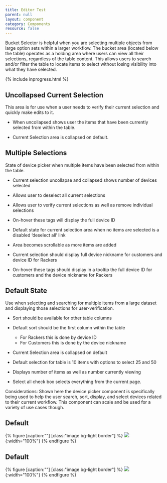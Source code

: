 ```yaml
---
title: Editor Test
parent: null
layout: component
category: Components
resource: false
---
```


Bucket Selector is helpful when you are selecting multiple objects from large
option sets within a larger workflow. The bucket area (located below the table)
operates as a holding area where users can view all their selections,
regardless of the table content. This allows users to search and/or filter the
table to locate items to select without losing visibility into what they have
selected.

{% include inprogress.html %}

## Uncollapsed Current Selection

This area is for use when a user needs to verify their current selection and
quickly make edits to it.

-   When uncollapsed shows user the items that have been currently selected
  from within the table.

-   Current Selection area is collapsed on default.

## Multiple Selections

State of device picker when multiple items have been selected from within the
table.

-   Current selection uncollapse and collapsed shows number of devices
  selected

-   Allows user to deselect all current selections

-   Allows user to verify current selections as well as remove individual
  selections

-   On-hover these tags will display the full device ID

-   Default state for current selection area when no items are selected is a
  disabled ‘deselect all’ link

-   Area becomes scrollable as more items are added

-   Current selection should display full device nickname for customers and
  device ID for Rackers

-   On-hover these tags should display in a tooltip the full device ID for
  customers and the device nickname for Rackers

## Default State

Use when selecting and searching for multiple items from a large dataset and
displaying those selections for user-verification.

-   Sort should be available for other table columns

-   Default sort should be the first column within the table

    - For Rackers this is done by device ID
    - For Customers this is done by the device nickname

-   Current Selection area is collapsed on default

-   Default selection for table is 10 items with options to select 25 and 50

-   Displays number of items as well as number currently viewing

-   Select all check box selects everything from the current page.

Considerations: Shown here the device picker component is specifically being
used to help the user search, sort, display, and select devices related to
their current workflow. This component can scale and be used for a variety of
use cases though.

## Default

{% figure [caption:""] [class:"image bg-light border"] %}
![]({{site.cdn_url}}/img/components/device-picker.svg){:width="100%"}
{% endfigure %}

## Default

{% figure [caption:""] [class:"image bg-light border"] %}
![]({{site.cdn_url}}/img/components/device-picker-selected.svg){:width="100%"}
{% endfigure %}
